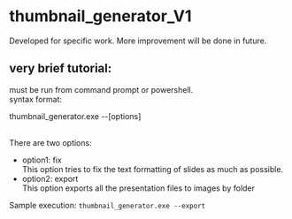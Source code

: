 # thumbnail_generator_V1
Developed for specific work. More improvement will be done in future.

## very brief tutorial:
 must be run from command prompt or powershell.<br>
 syntax format: <br><p>thumbnail_generator.exe --[options]</p><br>
              There are two options:
              <ul>
                <li>
                option1: fix <br>
                    This option tries to fix the text formatting of slides as much as possible.
                 </li>
                <li>
                option2: export <br>
                    This option exports all the presentation files to images by folder
               </li>
              </ul>
              Sample execution: `thumbnail_generator.exe --export`
